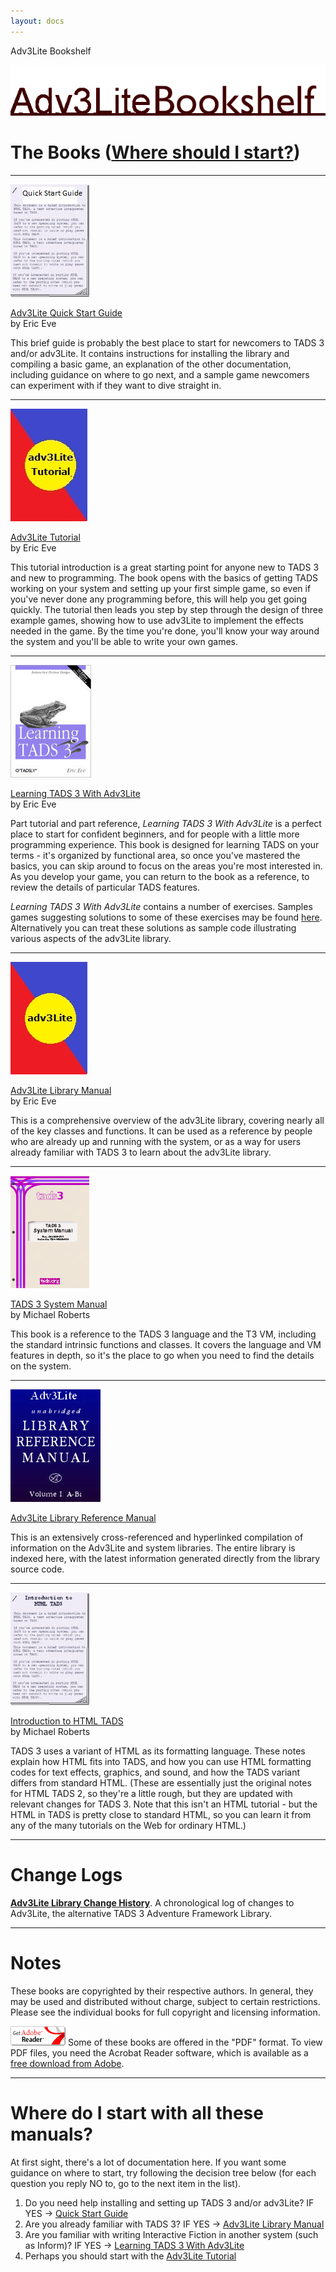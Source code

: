 ```yaml
---
layout: docs
---
```

Adv3Lite Bookshelf



<img src="title2.gif" data-border="0" />





# The Books ([Where should I start?](#wherestart))

------------------------------------------------------------------------

<a href="t3QuickStart.html" target="_blank"><img src="qstart_cover.jpg" class="book" /></a>

<a href="t3QuickStart.html" class="title" target="_blank">Adv3Lite Quick Start Guide</a>  
by Eric Eve

This brief guide is probably the best place to start for newcomers to
TADS 3 and/or adv3Lite. It contains instructions for installing the
library and compiling a basic game, an explanation of the other
documentation, including guidance on where to go next, and a sample game
newcomers can experiment with if they want to dive straight in.

------------------------------------------------------------------------

<a href="../../tutorial/index.html" target="_blank"><img
src="../../tutorial/mancover.jpg" class="book" /></a>

<a href="../../tutorial/index.html" class="title" target="_blank">Adv3Lite
Tutorial</a>  
by Eric Eve

This tutorial introduction is a great starting point for anyone new to
TADS 3 and new to programming. The book opens with the basics of getting
TADS working on your system and setting up your first simple game, so
even if you've never done any programming before, this will help you get
going quickly. The tutorial then leads you step by step through the
design of three example games, showing how to use adv3Lite to implement
the effects needed in the game. By the time you're done, you'll know
your way around the system and you'll be able to write your own games.

------------------------------------------------------------------------

<a href="learning/LearningT3Lite.pdf" target="_blank"><img
src="learning_cover.jpg" class="book" /></a>

<a href="learning/LearningT3Lite.pdf" class="title"
target="_blank">Learning TADS 3 With Adv3Lite</a>  
by Eric Eve

Part tutorial and part reference, *Learning TADS 3 With Adv3Lite* is a
perfect place to start for confident beginners, and for people with a
little more programming experience. This book is designed for learning
TADS on your terms - it's organized by functional area, so once you've
mastered the basics, you can skip around to focus on the areas you're
most interested in. As you develop your game, you can return to the book
as a reference, to review the details of particular TADS features.

*Learning TADS 3 With Adv3Lite* contains a number of exercises. Samples
games suggesting solutions to some of these exercises may be found
<a href="learning/exercises.html" target="_blank">here</a>. Alternatively
you can treat these solutions as sample code illustrating various
aspects of the adv3Lite library.

------------------------------------------------------------------------

<a href="../index.html" target="_blank"><img
src="../mancover.jpg" class="book" /></a>

<a href="../index.html" class="title" target="_blank">Adv3Lite
Library Manual</a>  
by Eric Eve

This is a comprehensive overview of the adv3Lite library, covering
nearly all of the key classes and functions. It can be used as a
reference by people who are already up and running with the system, or
as a way for users already familiar with TADS 3 to learn about the
adv3Lite library.

------------------------------------------------------------------------

<a href="../../../adv3/doc/sysman/cover.html" target="_blank"><img src="syscover.jpg"
class="book" /></a>

<a href="sysman.html" class="title" target="_blank">TADS 3 System
Manual</a>  
by Michael Roberts

This book is a reference to the TADS 3 language and the T3 VM, including
the standard intrinsic functions and classes. It covers the language and
VM features in depth, so it's the place to go when you need to find the
details on the system.

------------------------------------------------------------------------

<a href="libref/index.html" target="_blank"><img src="libcover.jpg"
class="book" /></a>

<a href="libref/index.html" class="title" target="_blank">Adv3Lite
Library Reference Manual</a>

This is an extensively cross-referenced and hyperlinked compilation of
information on the Adv3Lite and system libraries. The entire library is
indexed here, with the latest information generated directly from the
library source code.

------------------------------------------------------------------------

<a href="http://www.tads.org/t3doc/doc/htmltads/intro.html"
target="_blank"><img src="htads_cover.jpg" class="book" /></a>

<a href="http://www.tads.org/t3doc/doc/htmltads/intro.html" class="title"
target="_blank">Introduction to HTML TADS</a>  
by Michael Roberts

TADS 3 uses a variant of HTML as its formatting language. These notes
explain how HTML fits into TADS, and how you can use HTML formatting
codes for text effects, graphics, and sound, and how the TADS variant
differs from standard HTML. (These are essentially just the original
notes for HTML TADS 2, so they're a little rough, but they are updated
with relevant changes for TADS 3. Note that this isn't an HTML
tutorial - but the HTML in TADS is pretty close to standard HTML, so you
can learn it from any of the many tutorials on the Web for ordinary
HTML.)

------------------------------------------------------------------------

# Change Logs



<a href="../changelog.html" target="_blank"><strong>Adv3Lite Library
Change History</strong></a>. A chronological log of changes to Adv3Lite,
the alternative TADS 3 Adventure Framework Library.



------------------------------------------------------------------------

# Notes



These books are copyrighted by their respective authors. In general,
they may be used and distributed without charge, subject to certain
restrictions. Please see the individual books for full copyright and
licensing information.

<a href="http://www.adobe.com/products/acrobat/readstep.html"
target="_blank"><img src="getacro.gif" class="margin" data-align="right"
data-border="0" /></a> Some of these books are offered in the "PDF"
format. To view PDF files, you need the Acrobat Reader software, which
is available as a
<a href="http://www.adobe.com/products/acrobat/readstep.html"
target="_blank">free download from Adobe</a>.



------------------------------------------------------------------------

<span id="wherestart"></span>

# Where do I start with all these manuals?

At first sight, there's a lot of documentation here. If you want some
guidance on where to start, try following the decision tree below (for
each question you reply NO to, go to the next item in the list).

1.  Do you need help installing and setting up TADS 3 and/or adv3Lite?
    IF YES -\>
    <a href="t3QuickStart.html" target="_blank">Quick Start Guide</a>
2.  Are you already familiar with TADS 3? IF YES -\>
    <a href="../index.html" target="_blank">Adv3Lite Library Manual</a>
3.  Are you familiar with writing Interactive Fiction in another system
    (such as Inform)? IF YES -\>
    <a href="learning/LearningT3Lite.pdf" target="_blank">Learning TADS 3
    With Adv3Lite</a>
4.  Perhaps you should start with the
    <a href="../../tutorial/index.html" target="_blank">Adv3Lite Tutorial</a>


